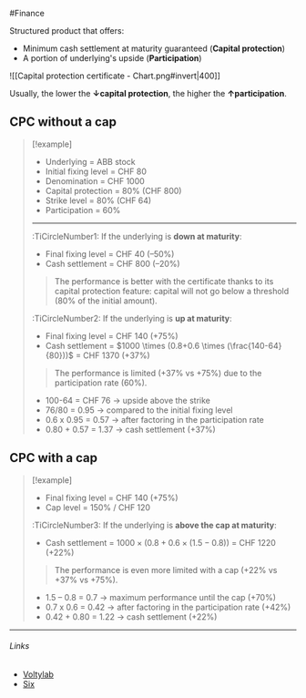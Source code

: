 #Finance 

Structured product that offers:
- Minimum cash settlement at maturity guaranteed (**Capital protection**)
- A portion of underlying's upside (**Participation**) 

![[Capital protection certificate - Chart.png#invert|400]]

Usually, the lower the **↓capital protection**, the higher the **↑participation**.

## CPC without a cap
> [!example]
> - Underlying = ABB stock
> - Initial fixing level = CHF 80
> - Denomination = CHF 1000
> - Capital protection = 80% (CHF 800)
> - Strike level = 80% (CHF 64)
> - Participation = 60%
>
> ---
>
> :TiCircleNumber1: If the underlying is **down at maturity**:
> - Final fixing level = CHF 40 (–50%)
> - Cash settlement = CHF 800 (–20%)
>
> > The performance is better with the certificate thanks to its capital protection feature: capital will not go below a threshold (80% of the initial amount). 
> 
> 
> :TiCircleNumber2: If the underlying is **up at maturity**:
> - Final fixing level = CHF 140 (+75%)
> - Cash settlement = $1000 \times (0.8+0.6 \times (\frac{140-64}{80}))$ = CHF 1370 (+37%)
>   
>  > The performance is limited (+37% vs +75%) due to the participation rate (60%).
>   
>   - 100-64 = CHF 76 → upside above the strike
>   - 76/80 = 0.95 → compared to the initial fixing level
>   - 0.6 x 0.95 = 0.57 → after factoring in the participation rate
>   - 0.80 + 0.57 = 1.37 → cash settlement (+37%)

## CPC with a cap
> [!example]
> - Final fixing level = CHF 140 (+75%)
> - Cap level = 150%  / CHF 120
>   
>  :TiCircleNumber3: If the underlying is **above the cap at maturity**:
>  - Cash settlement = $1000 \times(0.8 + 0.6 \times (1.5-0.8))$ = CHF 1220 (+22%)
>    
>  > The performance is even more limited with a cap (+22% vs +37% vs +75%).  
>    
> - 1.5 – 0.8 = 0.7 → maximum performance until the cap (+70%)
> - 0.7 x 0.6 = 0.42 → after factoring in the participation rate (+42%)
> - 0.42 + 0.80 = 1.22 → cash settlement (+22%)

---

###### Links
- [Voltylab](https://www.voltylab.com/capital-protection.php#top-ancora)
- [Six](https://www.six-structured-products.com/en/know-how/product-know-how/capital-protection-products/capital-protection-with-participation)